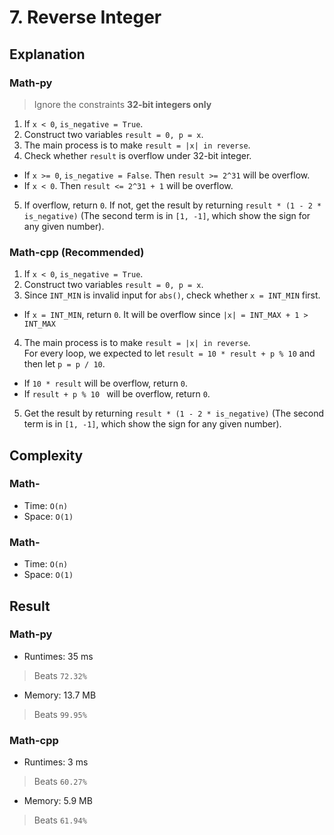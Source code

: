 # 7. Reverse Integer
## Explanation
### Math-py
> Ignore the constraints **32-bit integers only**
1. If `x < 0`, `is_negative = True`.
2. Construct two variables `result = 0, p = x`.
3. The main process is to make `result = |x| in reverse`.
4. Check whether `result` is overflow under 32-bit integer.
- If `x >= 0`, `is_negative = False`. Then `result >= 2^31` will be overflow.
- If `x < 0`. Then `result <= 2^31 + 1` will be overflow.
5. If overflow, return `0`. If not, get the result by returning `result * (1 - 2 * is_negative)` (The second term is in `[1, -1]`, which show the sign for any given number).
### Math-cpp (Recommended)
1. If `x < 0`, `is_negative = True`.
2. Construct two variables `result = 0, p = x`.
3. Since `INT_MIN` is invalid input for `abs()`, check whether `x = INT_MIN` first.
- If `x = INT_MIN`, return `0`. It will be overflow since `|x| = INT_MAX + 1 > INT_MAX`
4. The main process is to make `result = |x| in reverse`.  
For every loop, we expected to let `result = 10 * result + p % 10` and then let `p = p / 10`.
- If `10 * result` will be overflow, return `0`.
- If `result + p % 10 ` will be overflow, return `0`.
5. Get the result by returning `result * (1 - 2 * is_negative)` (The second term is in `[1, -1]`, which show the sign for any given number).
## Complexity
### Math-
- Time: `O(n)`
- Space: `O(1)`
### Math-
- Time: `O(n)`
- Space: `O(1)`
## Result
### Math-py
- Runtimes: 35 ms
> Beats `72.32%`
- Memory: 13.7 MB
> Beats `99.95%`
### Math-cpp
- Runtimes: 3 ms
> Beats `60.27%`
- Memory: 5.9 MB
> Beats `61.94%`
